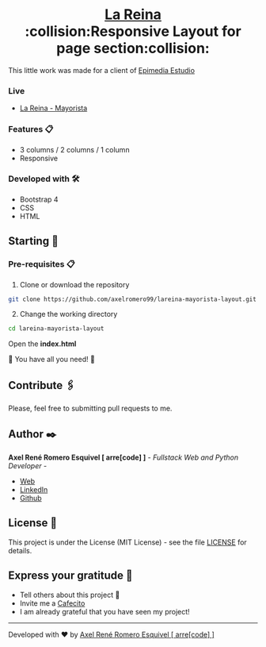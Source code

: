 <h1 align="center" style="border-bottom: none">
    <b>
        <a href="https://www.lareinacorrientes.com.ar/mayorista/">La Reina</a><br>
    </b>
 :collision:Responsive Layout for page section:collision:<br>

</h1>

This little work was made for a client of [Epimedia Estudio](https://www.epimediaestudio.com/en/)

### Live  
* [La Reina - Mayorista](https://www.arrecode.com/#/)


### Features 📋
* 3 columns / 2 columns / 1 column
* Responsive

### Developed with 🛠️
* Bootstrap 4
* CSS
* HTML

## Starting 🚀

### Pre-requisites 📋
1. Clone or download the repository 

```bash
git clone https://github.com/axelromero99/lareina-mayorista-layout.git
```

2. Change the working directory

```bash
cd lareina-mayorista-layout
```

Open the **index.html**

🌟 You have all you need! 🌟

## Contribute 🖇️

Please, feel free to submitting pull requests to me.

## Author ✒️

**Axel René Romero Esquivel [ arre[code] ]** - *Fullstack Web and Python Developer* - 

* [Web](https://www.arrecode.com) 
* [LinkedIn](https://www.linkedin.com/in/arrecode/)
* [Github](https://github.com/axelromero99)

## License 📄

This project is under the License (MIT License) - see the file [LICENSE](LICENSE.md) for details.

## Express your gratitude 🎁

* Tell others about this project 📢
* Invite me a [Cafecito](https://cafecito.app/arrecode)
* I am already grateful that you have seen my project!


---
Developed with ❤️ by [Axel René Romero Esquivel [ arre[code] ]](https:www.arrecode.com) 
